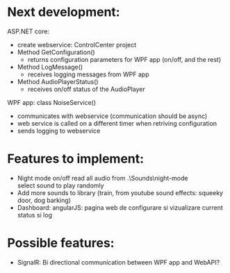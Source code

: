 # Next development:

ASP.NET core:
- create webservice: ControlCenter project
- Method GetConfiguration()
	- returns configuration parameters for WPF app (on/off, and the rest)
- Method LogMessage()
	- receives logging messages from WPF app
- Method AudioPlayerStatus()
	- receives on/off status of the AudioPlayer 

WPF app:
class NoiseService()
- communicates with webservice (communication should be async)
- web service is called on a different timer when retriving configuration
- sends logging to webservice


# Features to implement:
- Night mode 
	on/off
	read all audio from .\Sounds\night-mode\
	select sound to play randomly
- Add more sounds to library (train, from youtube sound effects: squeeky door, dog barking)
- Dashboard: angularJS: pagina web de configurare si vizualizare current status si log

# Possible features:
- SignalR: Bi directional communication between WPF app and WebAPI?